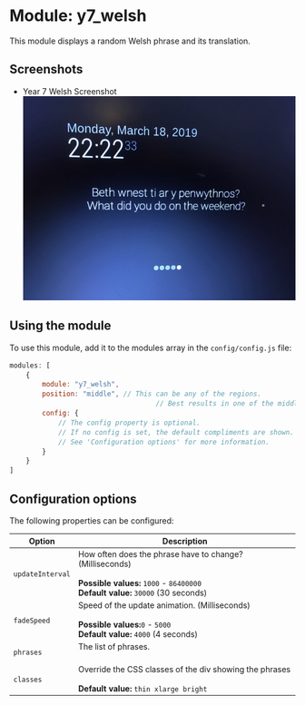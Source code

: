 # Module: y7_welsh

This module displays a random Welsh phrase and its translation.

## Screenshots
- Year 7 Welsh Screenshot
![Year 7 Welsh Screenshot](y7_welsh_screenshot.jpg)

## Using the module

To use this module, add it to the modules array in the `config/config.js` file:
````javascript
modules: [
	{
		module: "y7_welsh",
		position: "middle",	// This can be any of the regions.
									// Best results in one of the middle regions like: lower_third
		config: {
			// The config property is optional.
			// If no config is set, the default compliments are shown.
			// See 'Configuration options' for more information.
		}
	}
]
````

## Configuration options

The following properties can be configured:


| Option           | Description
| ---------------- | -----------
| `updateInterval` | How often does the phrase have to change? (Milliseconds) <br><br> **Possible values:** `1000` - `86400000` <br> **Default value:** `30000` (30 seconds)
| `fadeSpeed`      | Speed of the update animation. (Milliseconds) <br><br> **Possible values:**`0` - `5000` <br> **Default value:** `4000` (4 seconds)
| `phrases`	   | The list of phrases. <br><br> 
| `classes`        | Override the CSS classes of the div showing the phrases <br><br> **Default value:** `thin xlarge bright`
 

